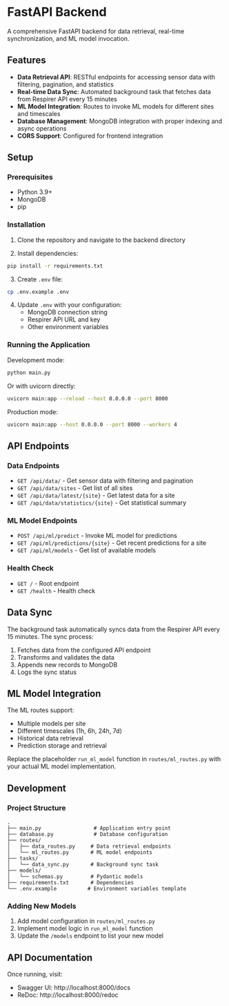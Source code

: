 # FastAPI Backend

A comprehensive FastAPI backend for data retrieval, real-time synchronization, and ML model invocation.

## Features

- **Data Retrieval API**: RESTful endpoints for accessing sensor data with filtering, pagination, and statistics
- **Real-time Data Sync**: Automated background task that fetches data from Respirer API every 15 minutes
- **ML Model Integration**: Routes to invoke ML models for different sites and timescales
- **Database Management**: MongoDB integration with proper indexing and async operations
- **CORS Support**: Configured for frontend integration

## Setup

### Prerequisites

- Python 3.9+
- MongoDB
- pip

### Installation

1. Clone the repository and navigate to the backend directory

2. Install dependencies:
```bash
pip install -r requirements.txt
```

3. Create `.env` file:
```bash
cp .env.example .env
```

4. Update `.env` with your configuration:
   - MongoDB connection string
   - Respirer API URL and key
   - Other environment variables

### Running the Application

Development mode:
```bash
python main.py
```

Or with uvicorn directly:
```bash
uvicorn main:app --reload --host 0.0.0.0 --port 8000
```

Production mode:
```bash
uvicorn main:app --host 0.0.0.0 --port 8000 --workers 4
```

## API Endpoints

### Data Endpoints

- `GET /api/data/` - Get sensor data with filtering and pagination
- `GET /api/data/sites` - Get list of all sites
- `GET /api/data/latest/{site}` - Get latest data for a site
- `GET /api/data/statistics/{site}` - Get statistical summary

### ML Model Endpoints

- `POST /api/ml/predict` - Invoke ML model for predictions
- `GET /api/ml/predictions/{site}` - Get recent predictions for a site
- `GET /api/ml/models` - Get list of available models

### Health Check

- `GET /` - Root endpoint
- `GET /health` - Health check

## Data Sync

The background task automatically syncs data from the Respirer API every 15 minutes. The sync process:

1. Fetches data from the configured API endpoint
2. Transforms and validates the data
3. Appends new records to MongoDB
4. Logs the sync status

## ML Model Integration

The ML routes support:

- Multiple models per site
- Different timescales (1h, 6h, 24h, 7d)
- Historical data retrieval
- Prediction storage and retrieval

Replace the placeholder `run_ml_model` function in `routes/ml_routes.py` with your actual ML model implementation.

## Development

### Project Structure

```
.
├── main.py                 # Application entry point
├── database.py             # Database configuration
├── routes/
│   ├── data_routes.py     # Data retrieval endpoints
│   └── ml_routes.py       # ML model endpoints
├── tasks/
│   └── data_sync.py       # Background sync task
├── models/
│   └── schemas.py         # Pydantic models
├── requirements.txt       # Dependencies
└── .env.example          # Environment variables template
```

### Adding New Models

1. Add model configuration in `routes/ml_routes.py`
2. Implement model logic in `run_ml_model` function
3. Update the `/models` endpoint to list your new model

## API Documentation

Once running, visit:
- Swagger UI: http://localhost:8000/docs
- ReDoc: http://localhost:8000/redoc
